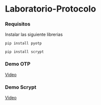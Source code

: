 # Laboratorio-Protocolo

### Requisitos
Instalar las siguiente librerias
 
```
pip install pyotp
```
```
pip install scrypt
```

### Demo OTP
[Video](https://youtu.be/Yzs9W8H7j5E)

### Demo Scrypt
[Video](https://youtu.be/ZgDiChcGO-4)
